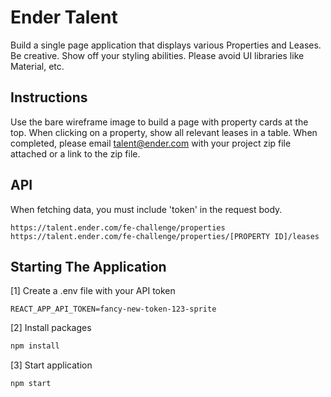 # Ender Talent

Build a single page application that displays various Properties and Leases.
Be creative. Show off your styling abilities. Please avoid UI libraries like Material, etc.

## Instructions

Use the bare wireframe image to build a page with property cards at the top. When clicking on a property, show all relevant leases in a table. When completed, please email talent@ender.com with your project zip file attached or a link to the zip file.

##  API

When fetching data, you must include 'token' in the request body.

```
https://talent.ender.com/fe-challenge/properties
https://talent.ender.com/fe-challenge/properties/[PROPERTY ID]/leases
```

## Starting The Application

[1] Create a .env file with your API token

```
REACT_APP_API_TOKEN=fancy-new-token-123-sprite
```

[2] Install packages 
```javascript
npm install
```

[3] Start application 
```javascript
npm start
```
